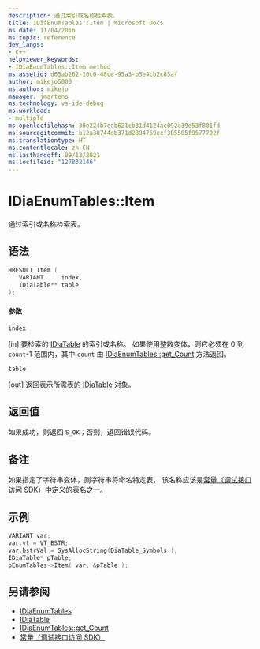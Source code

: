 ```yaml
---
description: 通过索引或名称检索表。
title: IDiaEnumTables::Item | Microsoft Docs
ms.date: 11/04/2016
ms.topic: reference
dev_langs:
- C++
helpviewer_keywords:
- IDiaEnumTables::Item method
ms.assetid: d65ab262-10c6-48ce-95a3-b5e4cb2c85af
author: mikejo5000
ms.author: mikejo
manager: jmartens
ms.technology: vs-ide-debug
ms.workload:
- multiple
ms.openlocfilehash: 30e224b7edb621cb31d4124ac092e39e53f801fd
ms.sourcegitcommit: b12a38744db371d2894769ecf305585f9577792f
ms.translationtype: HT
ms.contentlocale: zh-CN
ms.lasthandoff: 09/13/2021
ms.locfileid: "127832146"
---
```

# <a name="idiaenumtablesitem"></a>IDiaEnumTables::Item
通过索引或名称检索表。

## <a name="syntax"></a>语法

```C++
HRESULT Item ( 
   VARIANT     index,
   IDiaTable** table
);
```

#### <a name="parameters"></a>参数
 `index`

[in] 要检索的 [IDiaTable](../../debugger/debug-interface-access/idiatable.md) 的索引或名称。 如果使用整数变体，则它必须在 0 到 `count`-1 范围内，其中 `count` 由 [IDiaEnumTables::get_Count](../../debugger/debug-interface-access/idiaenumtables-get-count.md) 方法返回。

 `table`

[out] 返回表示所需表的 [IDiaTable](../../debugger/debug-interface-access/idiatable.md) 对象。

## <a name="return-value"></a>返回值
 如果成功，则返回 `S_OK`；否则，返回错误代码。

## <a name="remarks"></a>备注
 如果指定了字符串变体，则字符串将命名特定表。 该名称应该是[常量（调试接口访问 SDK）](../../debugger/debug-interface-access/constants-debug-interface-access-sdk.md)中定义的表名之一。

## <a name="example"></a>示例

```C++
VARIANT var;
var.vt = VT_BSTR;
var.bstrVal = SysAllocString(DiaTable_Symbols );
IDiaTable* pTable;
pEnumTables->Item( var, &pTable );
```

## <a name="see-also"></a>另请参阅
- [IDiaEnumTables](../../debugger/debug-interface-access/idiaenumtables.md)
- [IDiaTable](../../debugger/debug-interface-access/idiatable.md)
- [IDiaEnumTables::get_Count](../../debugger/debug-interface-access/idiaenumtables-get-count.md)
- [常量（调试接口访问 SDK）](../../debugger/debug-interface-access/constants-debug-interface-access-sdk.md)
